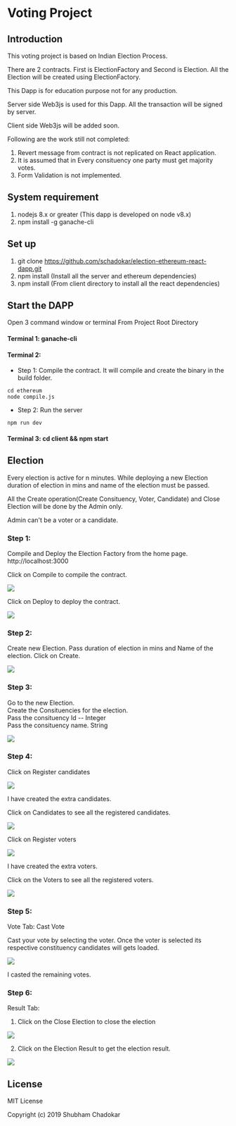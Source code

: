 # Voting Project

## Introduction

This voting project is based on Indian Election Process.

There are 2 contracts. First is ElectionFactory and Second is Election.
All the Election will be created using ElectionFactory.

This Dapp is for education purpose not for any production.

Server side Web3js is used for this Dapp.
All the transaction will be signed by server.

Client side Web3js will be added soon.

Following are the work still not completed:

1. Revert message from contract is not replicated on React application.
2. It is assumed that in Every consituency one party must get majority votes.
3. Form Validation is not implemented.

## System requirement

1. nodejs 8.x or greater (This dapp is developed on node v8.x)
2. npm install -g ganache-cli

## Set up

1. git clone https://github.com/schadokar/election-ethereum-react-dapp.git
2. npm install (Install all the server and ethereum dependencies)
3. npm install (From client directory to install all the react dependencies)

## Start the DAPP

Open 3 command window or terminal
From Project Root Directory

#### Terminal 1: ganache-cli

#### Terminal 2: 
- Step 1: Compile the contract. It will compile and create the binary in the build folder.
```
cd ethereum
node compile.js
```

- Step 2: Run the server
```
npm run dev
```

#### Terminal 3: cd client && npm start

## Election

Every election is active for n minutes. While deploying a new Election duration of election in mins and name of the election must be passed.

All the Create operation(Create Consituency, Voter, Candidate) and Close Election will be done by the Admin only.

Admin can't be a voter or a candidate.

### Step 1:

Compile and Deploy the Election Factory from the home page. http://localhost:3000

Click on Compile to compile the contract.

<img src="./images/compile.PNG"></img>


Click on Deploy to deploy the contract.

<img src="./images/deploy.PNG"></img>

### Step 2:

Create new Election. Pass duration of election in mins and Name of the election.
Click on Create.

<img src="./images/create-election.PNG"></img>

### Step 3:

Go to the new Election.  
Create the Consituencies for the election.  
Pass the consituency Id -- Integer   
Pass the consituency name. String  

<img src="./images/add-consituency.PNG"></img>  


### Step 4:

Click on Register candidates   

<img src="./images/register-candidate.PNG"> </img>    

I have created the extra candidates.   

Click on Candidates to see all the registered candidates.   

<img src="./images/candidates.PNG"></img>    

Click on Register voters   

<img src="./images/RegisterVoter.PNG"></img>    

I have created the extra voters.   

Click on the Voters to see all the registered voters.    

<img src="./images/voters.PNG"></img>   

### Step 5:

Vote Tab: Cast Vote    

Cast your vote by selecting the voter. Once the voter is selected its respective constituency candidates will gets loaded.  

<img src="./images/cast-vote.PNG"></img>   

I casted the remaining votes.

### Step 6:

Result Tab:  

1. Click on the Close Election to close the election   

<img src="./images/close-election.PNG"></img>   

2. Click on the Election Result to get the election result.   

<img src="./images/voting-result.PNG"></img>

## License

MIT License

Copyright (c) 2019 Shubham Chadokar
